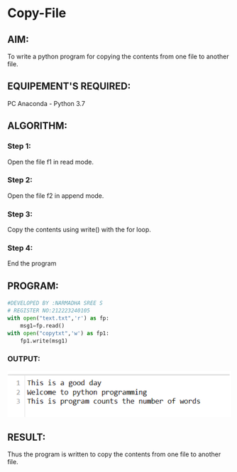 # Copy-File
## AIM:
To write a python program for copying the contents from one file to another file.
## EQUIPEMENT'S REQUIRED: 
PC
Anaconda - Python 3.7
## ALGORITHM: 
### Step 1:
Open the file f1 in read mode.
### Step 2: 
 Open the file f2 in append mode.
### Step 3: 
Copy the contents using write() with the for loop.
### Step 4:  
End the program
## PROGRAM:
```PYTHON
#DEVELOPED BY :NARMADHA SREE S
# REGISTER NO:212223240105
with open("text.txt",'r') as fp:
    msg1=fp.read()
with open("copytxt",'w') as fp1:
    fp1.write(msg1)
```
### OUTPUT:
![alt text](<Screenshot 2024-05-13 033528.png>)
## RESULT:
Thus the program is written to copy the contents from one file to another file.
